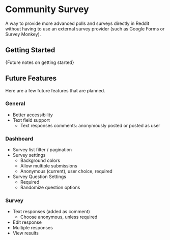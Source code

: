 # Community Survey

A way to provide more advanced polls and surveys directly in Reddit without having to use an external survey provider (such as Google Forms or Survey Monkey).

## Getting Started

{Future notes on getting started}

## Future Features

Here are a few future features that are planned.

### General
* Better accessibility
* Text field support
  * Text responses comments: anonymously posted or posted as user

### Dashboard
* Survey list filter / pagination
* Survey settings
  * Background colors
  * Allow multiple submissions
  * Anonymous (current), user choice, required
* Survey Question Settings
  * Required
  * Randomize question options

### Survey
* Text responses (added as comment)
  * Choose anonymous, unless required
* Edit response
* Multiple responses
* View results
